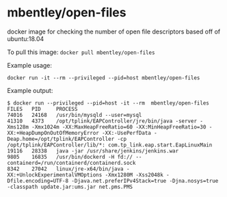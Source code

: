 # mbentley/open-files

docker image for checking the number of open file descriptors
based off of ubuntu:18.04

To pull this image:
`docker pull mbentley/open-files`

Example usage:

```
docker run -it --rm --privileged --pid=host mbentley/open-files
```

Example output:

```
$ docker run --privileged --pid=host -it --rm  mbentley/open-files
FILES   PID     PROCESS
74016   24168   /usr/bin/mysqld --user=mysql
41310   4373    /opt/tplink/EAPController/jre/bin/java -server -Xms128m -Xmx1024m -XX:MaxHeapFreeRatio=60 -XX:MinHeapFreeRatio=30 -XX:+HeapDumpOnOutOfMemoryError -XX:-UsePerfData -Deap.home=/opt/tplink/EAPController -cp /opt/tplink/EAPController/lib/*: com.tp_link.eap.start.EapLinuxMain
19116   28338   java -jar /usr/share/jenkins/jenkins.war
9805    16835   /usr/bin/dockerd -H fd:// --containerd=/run/containerd/containerd.sock
8342    27042   linux/jre-x64/bin/java -XX:+UnlockExperimentalVMOptions -Xmx1280M -Xss2048k -Dfile.encoding=UTF-8 -Djava.net.preferIPv4Stack=true -Djna.nosys=true -classpath update.jar:ums.jar net.pms.PMS
```
